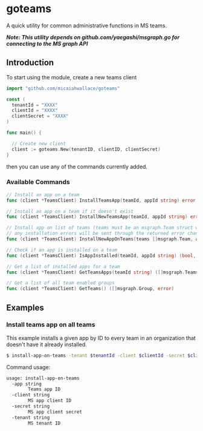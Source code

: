 # goteams

A quick utility for common administrative functions in MS teams.

***Note: This utility depends on github.com/yaegashi/msgraph.go for connecting to the MS graph API***

## Introduction

To start using the module, create a new teams client
```go
import "github.com/micaiahwallace/goteams"

const (
  tenantId = "XXXX"
  clientId = "XXXX"
  clientSecret = "XXXX"
)

func main() {

  // Create new client
  client := goteams.New(tenantID, clientID, clientSecret)
}
```

then you can use any of the commands currently added.

### Available Commands
```go
// Install an app on a team
func (client *TeamsClient) InstallTeamsApp(teamId, appId string) error

// Install an app on a team if it doesn't exist
func (client *TeamsClient) InstallNewTeamsApp(teamId, appId string) error

// Install app on list of teams (teams must be an msgraph.Team struct with an ID set)
// any installation errors will be sent through the returned error chan
func (client *TeamsClient) InstallNewAppOnTeams(teams []msgraph.Team, appId string) chan error

// Check if an app is installed on a team
func (client *TeamsClient) IsAppInstalled(teamId, appId string) (bool, error)

// Get a list of installed apps for a team
func (client *TeamsClient) GetTeamsApps(teamId string) ([]msgraph.TeamsAppInstallation, error)

// Get a list of all team enabled groups
func (client *TeamsClient) GetTeams() ([]msgraph.Group, error)
```

## Examples

### Install teams app on all teams
This example installs a given app by ID to every team in an organization that doesn't have it already installed.
```bash
$ install-app-on-teams -tenant $tenantId -client $clientId -secret $clientSecret -app $appId
```
Command usage:
```bash
usage: install-app-on-teams
  -app string
        Teams app ID
  -client string
        MS app client ID
  -secret string
        MS app client secret
  -tenant string
        MS tenant ID
```